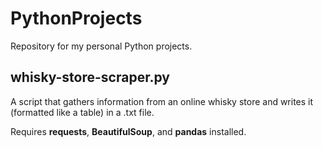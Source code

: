 # PythonProjects
Repository for my personal Python projects.

  ## whisky-store-scraper.py
  A script that gathers information from an online whisky store and writes it (formatted like a table) in a .txt file.
  
  Requires **requests**, **BeautifulSoup**, and **pandas** installed.
